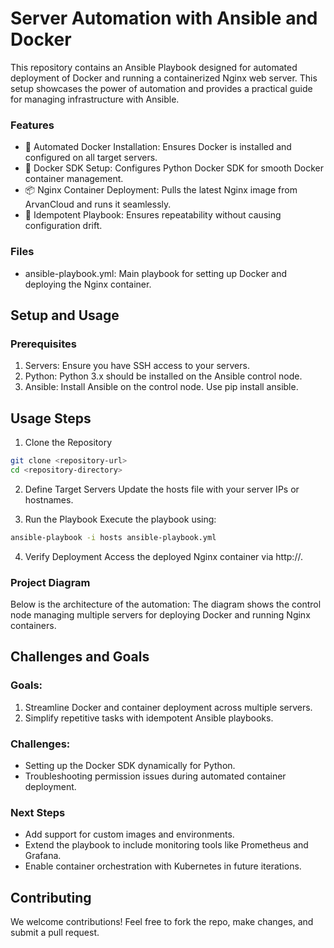 # Server Automation with Ansible and Docker
This repository contains an Ansible Playbook designed for automated deployment of Docker and running a containerized Nginx web server. This setup showcases the power of automation and provides a practical guide for managing infrastructure with Ansible.

### Features
- 🚀 Automated Docker Installation: Ensures Docker is installed and configured on all target servers.
- 🐳 Docker SDK Setup: Configures Python Docker SDK for smooth Docker container management.
- 📦 Nginx Container Deployment: Pulls the latest Nginx image from ArvanCloud and runs it seamlessly.
- 🔄 Idempotent Playbook: Ensures repeatability without causing configuration drift.
  
### Files
- ansible-playbook.yml: Main playbook for setting up Docker and deploying the Nginx container.

## Setup and Usage
### Prerequisites
1. Servers: Ensure you have SSH access to your servers.
2. Python: Python 3.x should be installed on the Ansible control node.
3. Ansible: Install Ansible on the control node. Use pip install ansible.

## Usage Steps
1. Clone the Repository

```bash
git clone <repository-url>
cd <repository-directory>
```
2. Define Target Servers
  Update the hosts file with your server IPs or hostnames.

3. Run the Playbook
  Execute the playbook using:
```bash
ansible-playbook -i hosts ansible-playbook.yml
```
4. Verify Deployment
  Access the deployed Nginx container via http://<server-ip>.

### Project Diagram
Below is the architecture of the automation:
The diagram shows the control node managing multiple servers for deploying Docker and running Nginx containers.

## Challenges and Goals
### Goals:
1. Streamline Docker and container deployment across multiple servers.
2. Simplify repetitive tasks with idempotent Ansible playbooks.
### Challenges:
- Setting up the Docker SDK dynamically for Python.
- Troubleshooting permission issues during automated container deployment.

### Next Steps
- Add support for custom images and environments.
- Extend the playbook to include monitoring tools like Prometheus and Grafana.
- Enable container orchestration with Kubernetes in future iterations.

## Contributing
We welcome contributions!
Feel free to fork the repo, make changes, and submit a pull request.

